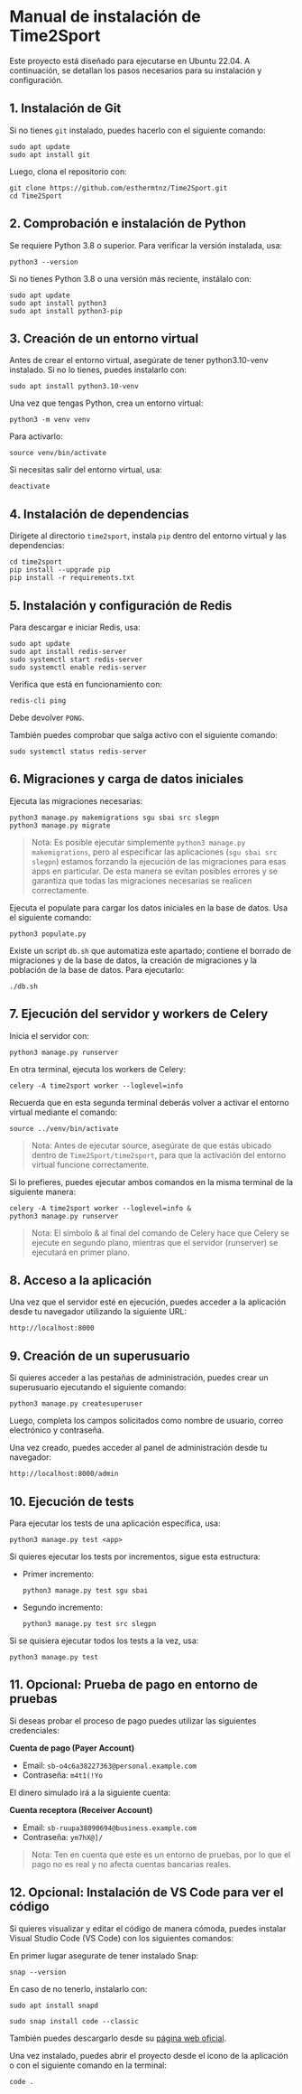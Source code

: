 # **Manual de instalación de Time2Sport**

Este proyecto está diseñado para ejecutarse en Ubuntu 22.04. A continuación, se detallan los pasos necesarios para su instalación y configuración.

## **1. Instalación de Git**
Si no tienes `git` instalado, puedes hacerlo con el siguiente comando:

```
sudo apt update
sudo apt install git
```

Luego, clona el repositorio con:

```
git clone https://github.com/esthermtnz/Time2Sport.git
cd Time2Sport
```

## **2. Comprobación e instalación de Python**
Se requiere Python 3.8 o superior. Para verificar la versión instalada, usa:

```
python3 --version
```

Si no tienes Python 3.8 o una versión más reciente, instálalo con:

```
sudo apt update
sudo apt install python3
sudo apt install python3-pip
```

## **3. Creación de un entorno virtual**
Antes de crear el entorno virtual, asegúrate de tener python3.10-venv instalado. Si no lo tienes, puedes instalarlo con:

```
sudo apt install python3.10-venv
```

Una vez que tengas Python, crea un entorno virtual:

```
python3 -m venv venv
```

Para activarlo:

```
source venv/bin/activate
```

Si necesitas salir del entorno virtual, usa:

```
deactivate
```

## **4. Instalación de dependencias**
Dirígete al directorio `time2sport`, instala `pip` dentro del entorno virtual y las dependencias:
```
cd time2sport
pip install --upgrade pip
pip install -r requirements.txt
```

## **5. Instalación y configuración de Redis**
Para descargar e iniciar Redis, usa:

```
sudo apt update
sudo apt install redis-server
sudo systemctl start redis-server
sudo systemctl enable redis-server
```

Verifica que está en funcionamiento con:

```
redis-cli ping
```

Debe devolver `PONG`.

También puedes comprobar que salga activo con el siguiente comando:
```
sudo systemctl status redis-server
```

## **6. Migraciones y carga de datos iniciales**
Ejecuta las migraciones necesarias:

```
python3 manage.py makemigrations sgu sbai src slegpn
python3 manage.py migrate
```

> Nota: Es posible ejecutar simplemente `python3 manage.py makemigrations`, pero al especificar las aplicaciones (`sgu sbai src slegpn`) estamos forzando la ejecución de las migraciones para esas apps en particular. De esta manera se evitan posibles errores y se garantiza que todas las migraciones necesarias se realicen correctamente.

Ejecuta el populate para cargar los datos iniciales en la base de datos. Usa el siguiente comando:

```
python3 populate.py

```

Existe un script `db.sh` que automatiza este apartado; contiene el borrado de migraciones y de la base de datos, la creación de migraciones y la población de la base de datos. Para ejecutarlo:

```
./db.sh
```

## **7. Ejecución del servidor y workers de Celery**
Inicia el servidor con:

```
python3 manage.py runserver
```

En otra terminal, ejecuta los workers de Celery:

```
celery -A time2sport worker --loglevel=info
```

Recuerda que en esta segunda terminal deberás volver a activar el entorno virtual mediante el comando: 

```
source ../venv/bin/activate
```

> Nota: Antes de ejecutar source, asegúrate de que estás ubicado dentro de `Time2Sport/time2sport`, para que la activación del entorno virtual funcione correctamente.

Si lo prefieres, puedes ejecutar ambos comandos en la misma terminal de la siguiente manera:

```
celery -A time2sport worker --loglevel=info &
python3 manage.py runserver
```

> Nota: El símbolo & al final del comando de Celery hace que Celery se ejecute en segundo plano, mientras que el servidor (runserver) se ejecutará en primer plano. 

## **8. Acceso a la aplicación**

Una vez que el servidor esté en ejecución, puedes acceder a la aplicación desde tu navegador utilizando la siguiente URL:

```
http://localhost:8000
```

## **9. Creación de un superusuario**

Si quieres acceder a las pestañas de administración, puedes crear un superusuario ejecutando el siguiente comando:

```
python3 manage.py createsuperuser
```

Luego, completa los campos solicitados como nombre de usuario, correo electrónico y contraseña.

Una vez creado, puedes acceder al panel de administración desde tu navegador:

```
http://localhost:8000/admin
```

## **10. Ejecución de tests**

Para ejecutar los tests de una aplicación específica, usa:

```
python3 manage.py test <app>
```

Si quieres ejecutar los tests por incrementos, sigue esta estructura:

- Primer incremento:
  ```
  python3 manage.py test sgu sbai
  ```
- Segundo incremento:
  ```
  python3 manage.py test src slegpn
  ```

Si se quisiera ejecutar todos los tests a la vez, usa:
```
python3 manage.py test
```

## **11. Opcional: Prueba de pago en entorno de pruebas**

Si deseas probar el proceso de pago puedes utilizar las siguientes credenciales:

**Cuenta de pago (Payer Account)**
- Email: `sb-o4c6a38227363@personal.example.com`
- Contraseña: `m4t1(!Yo`

El dinero simulado irá a la siguiente cuenta:

**Cuenta receptora (Receiver Account)**
- Email: `sb-ruupa38090694@business.example.com`
- Contraseña: `ym7hX@]/`

> Nota: Ten en cuenta que este es un entorno de pruebas, por lo que el pago no es real y no afecta cuentas bancarias reales.

## **12. Opcional: Instalación de VS Code para ver el código**

Si quieres visualizar y editar el código de manera cómoda, puedes instalar Visual Studio Code (VS Code) con los siguientes comandos:

En primer lugar asegurate de tener instalado Snap:

```
snap --version
```

En caso de no tenerlo, instalarlo con:

```
sudo apt install snapd
```

```
sudo snap install code --classic
```

También puedes descargarlo desde su [página web oficial](https://code.visualstudio.com/Download).

Una vez instalado, puedes abrir el proyecto desde el icono de la aplicación o con el siguiente comando en la terminal:
```
code .
```
